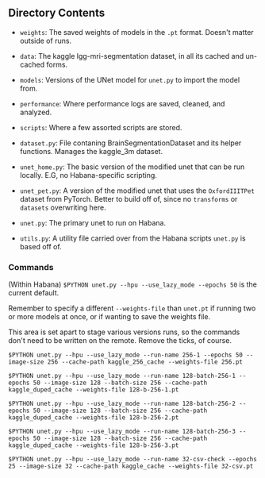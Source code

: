 
## Directory Contents

* `weights`:
    The saved weights of models in the `.pt` format. Doesn't matter outside of runs.

* `data`:
    The kaggle lgg-mri-segmentation dataset, in all its cached and un-cached forms.

* `models`:
    Versions of the UNet model for `unet.py` to import the model from.

* `performance`:
    Where performance logs are saved, cleaned, and analyzed.

* `scripts`:
    Where a few assorted scripts are stored.

* `dataset.py`:
    File contaning BrainSegmentationDataset and its helper functions. Manages the kaggle_3m dataset.

* `unet_home.py`:
    The basic version of the modified unet that can be run locally. E.G, no Habana-specific scripting.

* `unet_pet.py`:
    A version of the modified unet that uses the `OxfordIIITPet` dataset from PyTorch. Better to build off of, since no `transforms` or `datasets` overwriting here.

* `unet.py`:
    The primary unet to run on Habana.

* `utils.py`:
    A utility file carried over from the Habana scripts `unet.py` is based off of.



### Commands

(Within Habana)
`$PYTHON unet.py --hpu --use_lazy_mode --epochs 50` is the current default.

Remember to specify a different `--weights-file` than `unet.pt` if running two or more models at once, or if wanting to save the weights file.

This area is set apart to stage various versions runs, so the commands don't need to be written on the remote. Remove the ticks, of course.

`$PYTHON unet.py --hpu --use_lazy_mode --run-name 256-1 --epochs 50 --image-size 256 --cache-path kaggle_256_cache --weights-file 256.pt`

`$PYTHON unet.py --hpu --use_lazy_mode --run-name 128-batch-256-1 --epochs 50 --image-size 128 --batch-size 256 --cache-path kaggle_duped_cache --weights-file 128-b-256-1.pt`

`$PYTHON unet.py --hpu --use_lazy_mode --run-name 128-batch-256-2 --epochs 50 --image-size 128 --batch-size 256 --cache-path kaggle_duped_cache --weights-file 128-b-256-2.pt`

`$PYTHON unet.py --hpu --use_lazy_mode --run-name 128-batch-256-3 --epochs 50 --image-size 128 --batch-size 256 --cache-path kaggle_duped_cache --weights-file 128-b-256-3.pt`

`$PYTHON unet.py --hpu --use_lazy_mode --run-name 32-csv-check --epochs 25 --image-size 32 --cache-path kaggle_cache --weights-file 32-csv.pt`